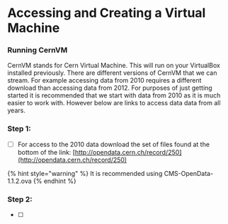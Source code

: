 # Accessing and Creating a Virtual Machine

###                                                Running CernVM

CernVM stands for Cern Virtual Machine. This will run on your VirtualBox installed previously. There are different versions of CernVM that we can stream. For example accessing data from 2010 requires a different download than accessing data from 2012. For purposes of just getting started it is recommended that we start with data from 2010 as it is much easier to work with. However below are links to access data data from all years. 

### Step 1: 

* [ ] For access to the 2010 data download the set of files found at the bottom of the link: [http://opendata.cern.ch/record/250](http://opendata.cern.ch/record/250) 

{% hint style="warning" %}
It is recommended using CMS-OpenData-1.1.2.ova
{% endhint %}

### Step 2: 

* [ ] 


